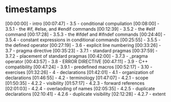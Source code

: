 # timestamps
[00:00:00] - intro
[00:07:47] - 3.5 - conditional compuilation
[00:08:00] - 3.5.1 - the #if, #else, and #endif commands
[00:12:39] - 3.5.2 - the #elif command
[00:17:28] - 3.5.3 - the #ifdef and #ifndef commands
[00:24:40] - 3.5.4 - constant expressions in conditional commands
[00:25:55] - 3.5.5 - the defined operator
[00:27:19] - 3.6 - explicit line numbering
[00:33:26] - 3.7 - pragma directive
[00:35:23] - 3.7.1 - standard pragmas
[00:37:59] - 3.7.2 - placement of standard pragmas
[00:42:00] - 3.7.3 - _pragma operator
[00:43:57] - 3.8 - ERROR DIRECTIVE
[00:47:11] - 3.9 - C++ compatibility
[00:47:24] - 3.9.1 - predefined macros
[00:52:17] - 3.10 - exercises 
[01:32:26] - 4 - declarations
[01:42:01] - 4.1 - organization of declarations
[01:46:55] - 4.2 - terminology
[01:47:07] - 4.2.1 - scope
[01:50:35] - 4.2.2 - visibility
[01:57:17] - 4.2.3 - forward references
[02:01:03] - 4.2.4 - overlaoding of names
[02:05:35] - 4.2.5 - duplicate declarations
[02:10:41] - 4.2.6 - duplicate visibility
[02:12:28] - 4.2.7 - extent
